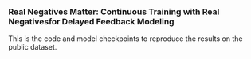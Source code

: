 ### Real Negatives Matter: Continuous Training with Real Negativesfor Delayed Feedback Modeling

This is the code and model checkpoints to reproduce the results on the public dataset.
